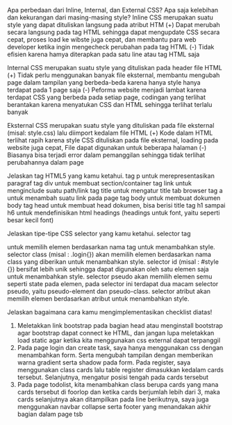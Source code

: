 Apa perbedaan dari Inline, Internal, dan External CSS? Apa saja kelebihan dan kekurangan dari masing-masing style?
Inline CSS merupakan suatu style yang dapat dituliskan langsung pada atribut HTM
(+) Dapat merubah secara langsung pada tag HTML sehingga dapat mengupdate CSS secara cepat, proses load ke wibste juga cepat, dan membantu para web developer ketika ingin mengecheck perubahan pada tag HTML
(-) Tidak efisien karena hamya diterapkan pada satu line atau tag HTML saja

Internal CSS merupakan suatu style yang dituliskan pada header file HTML
(+) Tidak perlu menggunakan banyak file eksternal, membantu mengubah page dalam tampilan yang berbeda-beda karena hanya style hanya terdapat pada 1 page saja
(-) Peforma website menjadi lambat karena terdapat CSS yang berbeda pada setiap page, codingan yang terlihat berantakan karena menyatukan CSS dan HTML sehingga terlihat terlalu banyak

Eksternal CSS merupakan suatu style yang dituliskan pada file eksternal (misal: style.css) lalu diimport kedalam file HTML
(+) Kode dalam HTML terlihat rapih karena style CSS dituliskan pada file eksternal, loading pada website juga cepat, File dapat digunakan untuk beberapa halaman
(-) Biasanya bisa terjadi error dalam pemanggilan sehingga tidak terlihat perubahannya dalam page

Jelaskan tag HTML5 yang kamu ketahui.
tag p untuk merepresentasikan paragraf
tag div untuk membuat section/container
tag link untuk menginclude suatu path/link
tag title  untuk mengatur title tab browser
tag a untuk menambah suatu link pada page
tag body untuk membuat dokumen body
tag head untuk membuat head dokumen, bisa berisi title
tag h1 sampai h6 untuk mendefinisikan html headings (headings untuk font, yaitu seperti besar kecil font)

Jelaskan tipe-tipe CSS selector yang kamu ketahui.
selector tag <p> untuk memilih elemen berdasarkan nama tag untuk menambahkan style.
selector class (misal : .login{}) akan memilih elemen berdasarkan nama class yang diberikan untuk menambahkan style.
selector id (misal : #style {}) bersifat lebih unik sehingga dapat digunakan oleh satu elemen saja untuk menambahkan style. 
selector pseudo akan memilih elemen semu seperti state pada elemen, pada selector ini terdapat dua macam selector pseudo, yaitu pseudo-element dan pseudo-class.
selector atribut akan memilih elemen berdasarkan atribut untuk menambahkan style.

Jelaskan bagaimana cara kamu mengimplementasikan checklist diatas!
1) Meletakkan link bootstrap pada bagian head atau menginstall bootstrap agar bootstrap dapat connect ke HTML, dan jangan lupa meletakkan load static agar ketika kita menggunakan css external dapat terpanggil
2) Pada page login dan create task, saya hanya menggunakan css dengan menambahkan form. Serta mengubah tampilan dengan memberikan warna gradient serta shadow pada form. Pada register, saya menggunakan class cards lalu table register dimasukkan kedalam cards tersebut. Selanjutnya, mengatur posisi tengah pada cards tersebut
3) Pada page todolist, kita menambahkan class berupa cards yang mana cards tersebut di foorlop dan ketika cards berjumlah lebih dari 3, maka cards selanjutnya akan ditampilkan pada line berikutnya, saya juga menggunakan navbar collapse serta footer yang menandakan akhir bagian dalam page tsb
